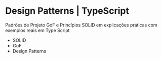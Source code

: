 # Design Patterns | TypeScript

Padrões de Projeto GoF e Princípios SOLID em explicações práticas com exemplos reais em Type Script

- SOLID
- GoF
- Design Patterns
